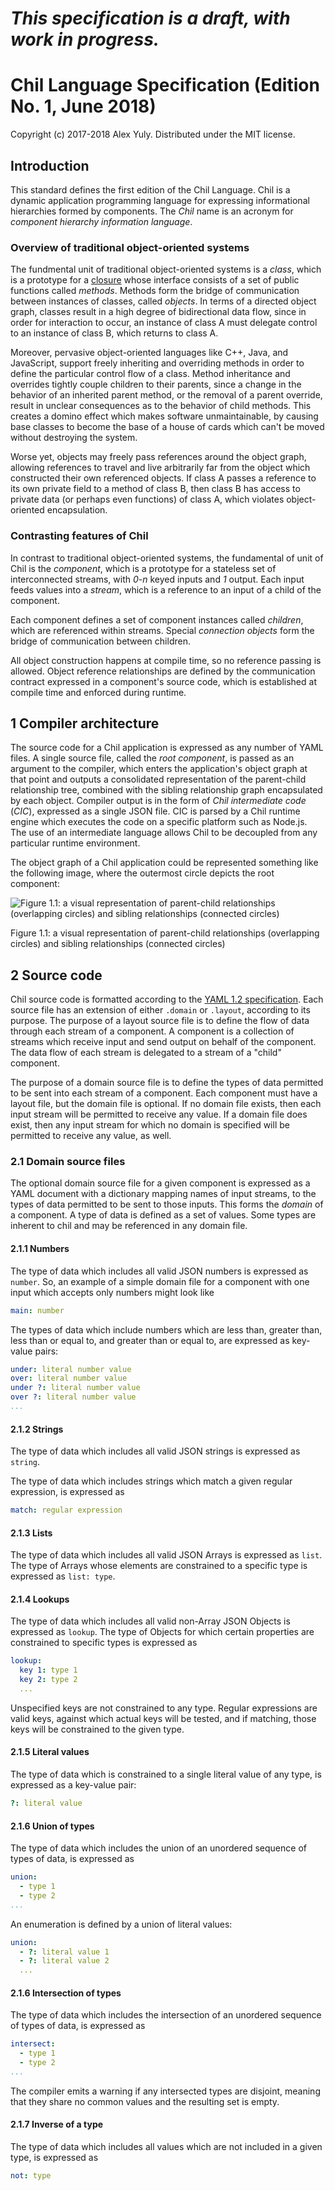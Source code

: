 # *This specification is a draft, with work in progress.*

# Chil Language Specification (Edition No. 1, June 2018)

Copyright (c) 2017-2018 Alex Yuly. Distributed under the MIT license.

## Introduction

This standard defines the first edition of the Chil Language. Chil is a dynamic application programming language for expressing informational hierarchies formed by components. The *Chil* name is an acronym for *component hierarchy information language*.

### Overview of traditional object-oriented systems

The fundmental unit of traditional object-oriented systems is a *class*, which is a prototype for a [closure](https://en.wikipedia.org/wiki/Closure_(computer_programming)) whose interface consists of a set of public functions called *methods*. Methods form the bridge of communication between instances of classes, called *objects*. In terms of a directed object graph, classes result in a high degree of bidirectional data flow, since in order for interaction to occur, an instance of class A must delegate control to an instance of class B, which returns to class A.

Moreover, pervasive object-oriented languages like C++, Java, and JavaScript, support freely inheriting and overriding methods in order to define the particular control flow of a class. Method inheritance and overrides tightly couple children to their parents, since a change in the behavior of an inherited parent method, or the removal of a parent override, result in unclear consequences as to the behavior of child methods. This creates a domino effect which makes software unmaintainable, by causing base classes to become the base of a house of cards which can't be moved without destroying the system.

Worse yet, objects may freely pass references around the object graph, allowing references to travel and live arbitrarily far from the object which constructed their own referenced objects. If class A passes a reference to its own private field to a method of class B, then class B has access to private data (or perhaps even functions) of class A, which violates object-oriented encapsulation.

### Contrasting features of Chil

In contrast to traditional object-oriented systems, the fundamental of unit of Chil is the *component*, which is a prototype for a stateless set of interconnected streams, with *0-n* keyed inputs and *1* output. Each input feeds values into a *stream*, which is a reference to an input of a child of the component.

Each component defines a set of component instances called *children*, which are referenced within streams. Special *connection objects* form the bridge of communication between children.

All object construction happens at compile time, so no reference passing is allowed. Object reference relationships are defined by the communication contract expressed in a component's source code, which is established at compile time and enforced during runtime.

## 1 Compiler architecture

The source code for a Chil application is expressed as any number of YAML files. A single source file, called the *root component*, is passed as an argument to the compiler, which enters the application's object graph at that point and outputs a consolidated representation of the parent-child relationship tree, combined with the sibling relationship graph encapsulated by each object. Compiler output is in the form of *Chil intermediate code* (*CIC*), expressed as a single JSON file. CIC is parsed by a Chil runtime engine which executes the code on a specific platform such as Node.js. The use of an intermediate language allows Chil to be decoupled from any particular runtime environment.

The object graph of a Chil application could be represented something like the following image, where the outermost circle depicts the root component:

![Figure 1.1: a visual representation of parent-child relationships (overlapping circles) and sibling relationships (connected circles)](images/Figure-1-1.png)

Figure 1.1: a visual representation of parent-child relationships (overlapping circles) and sibling relationships (connected circles)

## 2 Source code

Chil source code is formatted according to the [YAML 1.2 specification](http://yaml.org/spec/1.2/spec.html). Each source file has an extension of either `.domain` or `.layout`, according to its purpose. The purpose of a layout source file is to define the flow of data through each stream of a component. A component is a collection of streams which receive input and send output on behalf of the component. The data flow of each stream is delegated to a stream of a "child" component.

The purpose of a domain source file is to define the types of data permitted to be sent into each stream of a component. Each component must have a layout file, but the domain file is optional. If no domain file exists, then each input stream will be permitted to receive any value. If a domain file does exist, then any input stream for which no domain is specified will be permitted to receive any value, as well.

### 2.1 Domain source files

The optional domain source file for a given component is expressed as a YAML document with a dictionary mapping names of input streams, to the types of data permitted to be sent to those inputs. This forms the *domain* of a component. A type of data is defined as a set of values. Some types are inherent to chil and may be referenced in any domain file.

#### 2.1.1 Numbers

The type of data which includes all valid JSON numbers is expressed as `number`. So, an example of a simple domain file for a component with one input which accepts only numbers might look like

```yaml
main: number
```

The types of data which include numbers which are less than, greater than, less than or equal to, and greater than or equal to, are expressed as key-value pairs:

```yaml
under: literal number value
over: literal number value
under ?: literal number value
over ?: literal number value
...
```

#### 2.1.2 Strings

The type of data which includes all valid JSON strings is expressed as `string`.

The type of data which includes strings which match a given regular expression, is expressed as

```yaml
match: regular expression
```

#### 2.1.3 Lists

The type of data which includes all valid JSON Arrays is expressed as `list`. The type of Arrays whose elements are constrained to a specific type is expressed as `list: type`.

#### 2.1.4 Lookups

The type of data which includes all valid non-Array JSON Objects is expressed as `lookup`. The type of Objects for which certain properties are constrained to specific types is expressed as

```yaml
lookup:
  key 1: type 1
  key 2: type 2
  ...
```

Unspecified keys are not constrained to any type. Regular expressions are valid keys, against which actual keys will be tested, and if matching, those keys will be constrained to the given type.

#### 2.1.5 Literal values

The type of data which is constrained to a single literal value of any type, is expressed as a key-value pair:

```yaml
?: literal value
```

#### 2.1.6 Union of types

The type of data which includes the union of an unordered sequence of types of data, is expressed as

```yaml
union:
  - type 1
  - type 2
...
```

An enumeration is defined by a union of literal values:

```yaml
union:
  - ?: literal value 1
  - ?: literal value 2
  ...
```

#### 2.1.6 Intersection of types

The type of data which includes the intersection of an unordered sequence of types of data, is expressed as

```yaml
intersect:
  - type 1
  - type 2
...
```

The compiler emits a warning if any intersected types are disjoint, meaning that they share no common values and the resulting set is empty.

#### 2.1.7 Inverse of a type

The type of data which includes all values which are not included in a given type, is expressed as

```yaml
not: type
```
